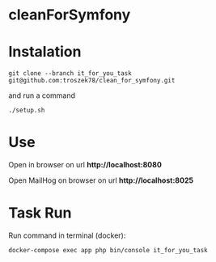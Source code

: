 # cleanForSymfony

# Instalation

```shell
git clone --branch it_for_you_task git@github.com:troszek78/clean_for_symfony.git
```

and run a command

```shell
./setup.sh
```

# Use
Open in browser on url **http://localhost:8080**

Open MailHog on browser on url **http://localhost:8025**

# Task Run
Run command in terminal (docker):
```shell
docker-compose exec app php bin/console it_for_you_task
```

